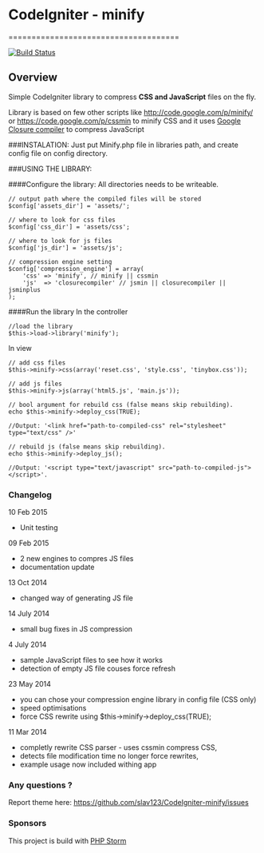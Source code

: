 # CodeIgniter - minify
=====================================

[![Build Status](https://travis-ci.org/slav123/CodeIgniter-minify.svg?branch=master)](https://travis-ci.org/slav123/CodeIgniter-minify)

## Overview

Simple CodeIgniter library to compress **CSS and JavaScript** files on the fly.

Library is based on few other scripts like <http://code.google.com/p/minify/> 
or <https://code.google.com/p/cssmin> to minify CSS and it uses
[Google Closure compiler](https://developers.google.com/closure/compiler/) to 
compress JavaScript

###INSTALATION:
Just put Minify.php file in libraries path, and create config file on config directory.

###USING THE LIBRARY:

####Configure the library:
All directories needs to be writeable.

	// output path where the compiled files will be stored
    $config['assets_dir'] = 'assets/'; 	
    
    // where to look for css files 
    $config['css_dir'] = 'assets/css';
    
    // where to look for js files 
	$config['js_dir'] = 'assets/js'; 

	// compression engine setting
	$config['compression_engine'] = array(
		'css' => 'minify', // minify || cssmin
    	'js'  => 'closurecompiler' // jsmin || closurecompiler || jsminplus
    );


####Run the library
In the controller

    //load the library
	$this->load->library('minify'); 

In view	

	// add css files
	$this->minify->css(array('reset.css', 'style.css', 'tinybox.css')); 
	
	// add js files
	$this->minify->js(array('html5.js', 'main.js')); 
	
	// bool argument for rebuild css (false means skip rebuilding). 
	echo $this->minify->deploy_css(TRUE);

    //Output: '<link href="path-to-compiled-css" rel="stylesheet" type="text/css" />'
    
    // rebuild js (false means skip rebuilding).
    echo $this->minify->deploy_js(); 
 
    //Output: '<script type="text/javascript" src="path-to-compiled-js"></script>'.

    
### Changelog

10 Feb 2015
* Unit testing

09 Feb 2015
* 2 new engines to compres JS files
* documentation update

13 Oct 2014
* changed way of generating JS file

14 July 2014
* small bug fixes in JS compression

4 July 2014
* sample JavaScript files to see how it works 
* detection of empty JS file couses force refresh

23 May 2014

* you can chose your compression engine library in config file (CSS only)
* speed optimisations
* force CSS rewrite using $this->minify->deploy_css(TRUE);

11 Mar 2014

* completly rewrite CSS parser - uses cssmin compress CSS,
* detects file modification time no longer force rewrites,
* example usage now included withing app

### Any questions ?

Report theme here: <https://github.com/slav123/CodeIgniter-minify/issues>

### Sponsors

This project is build with [PHP Storm](https://www.jetbrains.com/phpstorm/)

